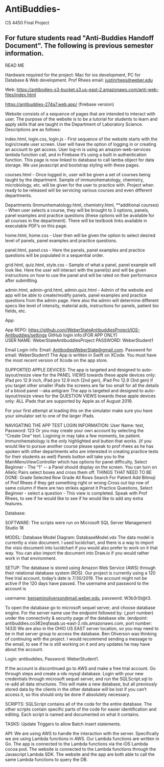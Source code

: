 # AntiBuddies-
CS 4450 Final Project



## For future students read "Anti-Buddies Handoff Document". The following is previous semester information.







READ ME 

Hardware required for the project: Mac for ios development, PC for Database & Web development. 
Prof Rhees email: justinrhees@weber.edu


Web: https://antibodies-s3-bucket.s3.us-east-2.amazonaws.com/anti-web-files/index.html

https://antibuddies-274a7.web.app/ (firebase version)  

Website consists of a sequence of pages that are intended to interact with user. The purpose of the website is to be a tutorial for students to learn and apply skills that are taught in the Department of Laboratory Science. Descriptions are as follows: 

 

index.html, login.css, login.js - First sequence of the website starts with the login/create user screen. User will have the option of logging in or creating an account to get access. User log-in is using an amazon-web-services lambda function call, and in Firebase it’s using a built in authentication function. This page is now linked to database to call lamba object for data storage. We use javascript and bootstrap styling with these pages.

 

courses.html - Once logged in, user will be given a set of courses being taught by the department. Sample of immunohematology, chemistry, microbiology, etc. will be given for the user to practice with. Project when ready to be released will be servicing various courses and even different departments. 



Departments (Immunhematology.html, chemistry.html, **additional courses) - When user selects a course, they will be brought to 3 options, panels, panel examples and practice questions (these options will be available for all courses in the department). There will be textbook links available in executable PDF’s on this page. 



home.html, home.css - User then will be given the option to select desired level of panels, panel examples and practice questions. 



panel.html, panel.css - Here the panels, panel examples and practice questions will be populated in a sequential order. 



grid.html, quiz.html, style.css - Sample of what a panel, panel example will look like. Here the user will interact with the panel(s) and will be given instructions on how to use the panel and will be rated on their performance after submitting. 

 

admin.html, admin-grid.html, admin.quiz.html - Admin of the website and app will be able to create/modify panels, panel examples and practice questions from the admin page. Here also the admin will determine different specs like level of intensity, material aids, instructions for panels, patient bio fields, etc. 


App:

App REPO: https://github.com/WeberStateAntibuddiesProject/IOS-Antibuddies/settings
GitHub login info:(FOR APP ONLY)  
USER NAME: WeberStateAntibuddiesProject
PASSWORD: WeberStudent1

Email Login info:
Email:  AntibodiesWeberState@gmail.com.
Password for email: WeberStudent1
The App is written in Swift on XCode.  You must have the most recent version of Xcode on the app store.  

SUPPORTED APPLE DEVICES:
The app is targeted and designed to auto-layout/resize view for the PANEL VIEWS towards these apple devices only: 
iPad pro 12.9 inch, iPad pro 12.9 inch (2nd gen), iPad Pro 12.9 (3rd gen) 
if you target other smaller iPads the screens are far too small for all the details of a blood panel --aka antigram
The app is targeted and designed to auto-layout/resize views for the QUESTION VIEWS towards these apple devices only: 
 ALL iPads that are supported by Apple as of August 2019.

For your first attempt at loading this on the simulator make sure you have your simulator set to one of the larger iPads.
 
NAVIGATING THE APP
TEST LOGIN INFORMATION: User Name: test, Password: 123
Or you may create your own account by selecting the “Create One” text.  Logining in may take a few moments, be patient.
Immunohematology is the only highlighted and button that works. (if you would like to pursue another course please speak to prof rhees as he has spoken with other departments who are interested in creating practice tests for their students as well)
Panels button will take you to the MainMenuViewController which has options for panel difficulty, Select Beginner - The “1” -- a Panel should display on the screen.  You can turn on Allelic Pairs select boxes and cross them off.  THINGS THAT NEED TO BE DONE:
Grade Selected Row
Grade All Rows
Search For Patient 
Add Bitmoji of Prof Rhees if they get something right or wrong
Cross out top row of same column if there are two strikes against it
Practice Questions, Select Beginner - select a question -  This view is completed.  Speak with Prof Rhees, to see if he would like to see if he would like to add any extra features. 


Database:

SOFTWARE:
The scripts were run on Microsoft SQL Server Management Studio 18

MODEL:
Database Model Diagram: DatabaseModel.vdx
The data model is currently a visio document. I used lucidchart, and there is a way to import the visio document into lucidchart if you would also prefer to work on it that way. You can also import the document into Draw.io if you would rather work in that environment.

SETUP:
The database is stored using Amazon Web Service (AWS) through their relational database system (RDS). Our project is currently using a 120 free trial account, today’s date is 7/30/2019. The account might not be active if the 120 days have passed. The username and password to the account is 

username:  benjaminoliverson@mail.weber.edu, 
password: W3b3rSt@t3. 

To open the database go to microsoft sequel server, and choose database engine. For the server name use the endpoint followed by: (,port number) under the connectivity & security page of the database site. (endpoint: antibuddies.co362eqfasab.us-east-2.rds.amazonaws.com, port number: 1433) We are also in the OHIO US EAST server location, so you may need to be in that server group to access the database. Ben Oliverson was thinking of continuing with the project. I would recommend sending a message to the email, to see if he is still working on it and any updates he may have about the account.

Login: antibuddies, 
Password: WeberStudent1.

 If the account is discontinued go to AWS and make a free trial account. Go through steps and create a rds mysql database. Login with your new credentials through microsoft sequel server, and run the SQLScript.sql to re-add all data structures. This will make a new database, but all previously stored data by the clients in the other database will be lost if you can’t access it, so this should only be done if absolutely necessary.

SCRIPTS:
SQLScript contains all of the code for the entire database.
The other scripts contain specific parts of the code for easier identification and editing. Each script is named and documented on what it contains.

TASKS:
Update Triggers to allow Batch insert statements.



API: 
We are using AWS to handle the interaction with the server. Specifically we are using Lambda functions in AWS. Our Lambda functions are written in Go. The app is connected to the Lambda functions via the iOS Lambda cocoa pod. The website is connected to the Lambda functions through the Javascript Lambda SDK. The website and the app are both able to call the same Lambda functions to query the DB. 
